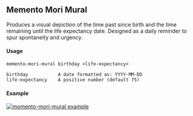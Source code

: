 ## Memento Mori Mural

Produces a visual depiction of the time past since birth and the time remaining until the life expectancy date.
Designed as a daily reminder to spur spontaneity and urgency.

#### Usage

```
memento-mori-mural birthday <life-expectancy>

birthday           A date formatted as: YYYY-MM-DD
life-expectancy    A positive number (default 75)
```

#### Example

[![momento-mori-mural example][asciinema-img]][asciinema-uri]

[asciinema-img]: https://asciinema.org/a/rc1CpoMWftSoUHgIM1t6AyoYw.svg
[asciinema-uri]: https://asciinema.org/a/rc1CpoMWftSoUHgIM1t6AyoYw